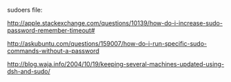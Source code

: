 sudoers file:

http://apple.stackexchange.com/questions/10139/how-do-i-increase-sudo-password-remember-timeout#

http://askubuntu.com/questions/159007/how-do-i-run-specific-sudo-commands-without-a-password

http://blog.waja.info/2004/10/19/keeping-several-machines-updated-using-dsh-and-sudo/
